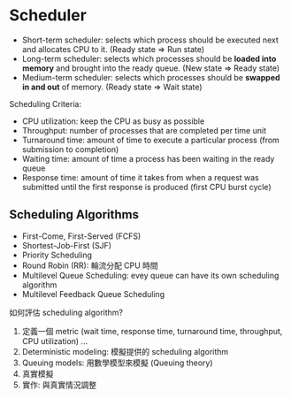 # Scheduler

- Short-term scheduler: selects which process should be executed next and allocates CPU to it. (Ready state => Run state)
- Long-term scheduler: selects which processes should be **loaded into memory** and brought into the ready queue. (New state => Ready state)
- Medium-term scheduler: selects which processes should be **swapped in and out** of memory. (Ready state => Wait state)

Scheduling Criteria:

- CPU utilization: keep the CPU as busy as possible
- Throughput: number of processes that are completed per time unit
- Turnaround time: amount of time to execute a particular process (from submission to completion)
- Waiting time: amount of time a process has been waiting in the ready queue
- Response time: amount of time it takes from when a request was submitted until the first response is produced (first CPU burst cycle)

## Scheduling Algorithms

- First-Come, First-Served (FCFS)
- Shortest-Job-First (SJF)
- Priority Scheduling
- Round Robin (RR): 輪流分配 CPU 時間
- Multilevel Queue Scheduling: evey queue can have its own scheduling algorithm
- Multilevel Feedback Queue Scheduling

如何評估 scheduling algorithm?

1. 定義一個 metric (wait time, response time, turnaround time, throughput, CPU utilization) ...
2. Deterministic modeling: 模擬提供的 scheduling algorithm
3. Queuing models: 用數學模型來模擬 (Queuing theory)
4. 真實模擬
5. 實作: 與真實情況調整